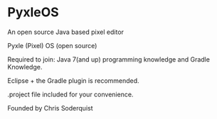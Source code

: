 # PyxleOS
An open source Java based pixel editor

Pyxle (Pixel) OS (open source)

Required to join: Java 7(and up) programming knowledge and Gradle Knowledge.

Eclipse + the Gradle plugin is recommended. 

.project file included for your convenience.

Founded by Chris Soderquist
